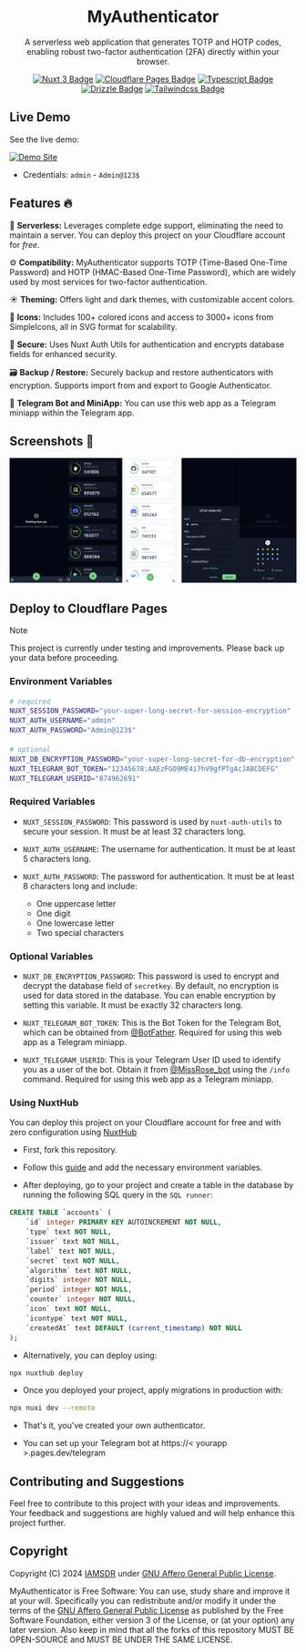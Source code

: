 <h1 align="center">MyAuthenticator</h1>

<p align="center">A serverless web application that generates TOTP and HOTP codes, enabling robust two-factor authentication (2FA) directly within your browser.
</p>
<div align="center">
	
[![Nuxt 3 Badge](https://img.shields.io/badge/Nuxt_3-black?style=for-the-badge&logo=nuxtdotjs&link=https%3A%2F%2Fnuxt.com)](https://nuxt.com)
[![Cloudflare Pages Badge](https://img.shields.io/badge/Cloudflare_Pages-black?style=for-the-badge&logo=cloudflarepages&link=https%3A%2F%2Fpages.cloudflare.com)](https://pages.cloudflare.com)
[![Typescript Badge](https://img.shields.io/badge/Typescript-black?style=for-the-badge&logo=typescript&link=https%3A%2F%2Fwww.typescriptlang.org)](https://www.typescriptlang.org)
[![Drizzle Badge](https://img.shields.io/badge/Drizzle-black?style=for-the-badge&logo=drizzle&link=https%3A%2F%2Fdrizzle.com)](https://drizzle.com)
[![Tailwindcss Badge](https://img.shields.io/badge/Tailwindcss-black?style=for-the-badge&logo=tailwindcss&link=https%3A%2F%2Ftailwindcss.com)](https://tailwindcss.com)

</div>

## Live Demo

See the live demo:

[![Demo Site](https://img.shields.io/badge/Demo-Visit-blue?style=for-the-badge&logo=googlechrome)](https://my-authenticator.pages.dev)

- Credentials: `admin` - `Admin@123$`

## Features 🔥

🚀 **Serverless:** Leverages complete edge support, eliminating the need to maintain a server. You can deploy this project on your Cloudflare account for _free_.

⚙️ **Compatibility:** MyAuthenticator supports TOTP (Time-Based One-Time Password) and HOTP (HMAC-Based One-Time Password), which are widely used by most services for two-factor authentication.

☀️ **Theming:** Offers light and dark themes, with customizable accent colors.

💫 **Icons:** Includes 100+ colored icons and access to 3000+ icons from SimpleIcons, all in SVG format for scalability.

🔐 **Secure:** Uses Nuxt Auth Utils for authentication and encrypts database fields for enhanced security.

🗃️ **Backup / Restore:** Securely backup and restore authenticators with encryption. Supports import from and export to Google Authenticator.

🤖 **Telegram Bot and MiniApp:** You can use this web app as a Telegram miniapp within the Telegram app.

## Screenshots 📱

![Screenshot](./public/screenshot.png)

## Deploy to Cloudflare Pages

> [!NOTE]
> This project is currently under testing and improvements. Please back up your data before proceeding.

### Environment Variables

```sh
# required
NUXT_SESSION_PASSWORD="your-super-long-secret-for-session-encryption"
NUXT_AUTH_USERNAME="admin"
NUXT_AUTH_PASSWORD="Admin@123$"

# optional
NUXT_DB_ENCRYPTION_PASSWORD="your-super-long-secret-for-db-encryption"
NUXT_TELEGRAM_BOT_TOKEN="12345678:AAEzFGO9ME4i7hV9gfPTgAcJABCDEFG"
NUXT_TELEGRAM_USERID="874962691"
```

### Required Variables

- `NUXT_SESSION_PASSWORD`: This password is used by `nuxt-auth-utils` to secure your session. It must be at least 32 characters long.

- `NUXT_AUTH_USERNAME`: The username for authentication. It must be at least 5 characters long.

- `NUXT_AUTH_PASSWORD`: The password for authentication. It must be at least 8 characters long and include:
  - One uppercase letter
  - One digit
  - One lowercase letter
  - Two special characters

### Optional Variables

- `NUXT_DB_ENCRYPTION_PASSWORD`: This password is used to encrypt and decrypt the database field of `secretkey`. By default, no encryption is used for data stored in the database. You can enable encryption by setting this variable. It must be exactly 32 characters long.

- `NUXT_TELEGRAM_BOT_TOKEN`: This is the Bot Token for the Telegram Bot, which can be obtained from [@BotFather](https://telegram.dog/BotFather). Required for using this web app as a Telegram miniapp.

- `NUXT_TELEGRAM_USERID`: This is your Telegram User ID used to identify you as a user of the bot. Obtain it from [@MissRose_bot](https://telegram.dog/MissRose_bot) using the `/info` command. Required for using this web app as a Telegram miniapp.

### Using NuxtHub

You can deploy this project on your Cloudflare account for free and with zero configuration using [NuxtHub](https://hub.nuxt.com)

- First, fork this repository.

- Follow this [guide](https://hub.nuxt.com/docs/getting-started/deploy) and add the necessary environment variables.

- After deploying, go to your project and create a table in the database by running the following SQL query in the `SQL runner`:

```sql
CREATE TABLE `accounts` (
	`id` integer PRIMARY KEY AUTOINCREMENT NOT NULL,
	`type` text NOT NULL,
	`issuer` text NOT NULL,
	`label` text NOT NULL,
	`secret` text NOT NULL,
	`algorithm` text NOT NULL,
	`digits` integer NOT NULL,
	`period` integer NOT NULL,
	`counter` integer NOT NULL,
	`icon` text NOT NULL,
	`icontype` text NOT NULL,
	`createdAt` text DEFAULT (current_timestamp) NOT NULL
);
```

- Alternatively, you can deploy using:

```bash
npx nuxthub deploy
```

- Once you deployed your project, apply migrations in production with:

```bash
npx nuxi dev --remote
```

- That's it, you've created your own authenticator.

- You can set up your Telegram bot at https://< yourapp >.pages.dev/telegram

## Contributing and Suggestions

Feel free to contribute to this project with your ideas and improvements. Your feedback and suggestions are highly valued and will help enhance this project further.

## Copyright

Copyright (C) 2024 [IAMSDR](https://github.com/iamsdr) under [GNU Affero General Public License](https://www.gnu.org/licenses/agpl-3.0.en.html).

MyAuthenticator is Free Software: You can use, study share and improve it at your
will. Specifically you can redistribute and/or modify it under the terms of the
[GNU Affero General Public License](https://www.gnu.org/licenses/agpl-3.0.en.html) as
published by the Free Software Foundation, either version 3 of the License, or
(at your option) any later version. Also keep in mind that all the forks of this repository MUST BE OPEN-SOURCE and MUST BE UNDER THE SAME LICENSE.
